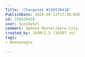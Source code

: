 ```yaml
---
Title: 'Changeset #156539418'
PublishDate: 2024-09-12T17:30:04Z
id: 156539418
user: Sozidatel
comment: Update Montelibero City
created_by: JOSM/1.5 (19207 ru)
tags:
- Montenegro

---
```

